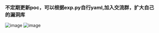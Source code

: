 ### 不定期更新poc，可以根据exp.py自行yaml,加入交流群，扩大自己的漏洞库
![image](https://github.com/exp999fuck/poc_yaml/assets/161582212/6b27e473-7b7d-4654-9426-9b0a4b8bee4e)
![image](https://github.com/exp999fuck/poc_yaml/assets/161582212/dd9da102-0a68-42d7-97be-9b1b90adaffa)
